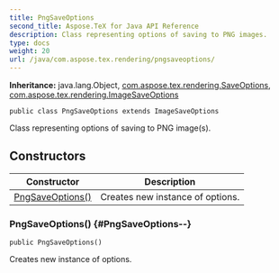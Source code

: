 ```yaml
---
title: PngSaveOptions
second_title: Aspose.TeX for Java API Reference
description: Class representing options of saving to PNG images.
type: docs
weight: 20
url: /java/com.aspose.tex.rendering/pngsaveoptions/
---
```

**Inheritance:**
java.lang.Object, [com.aspose.tex.rendering.SaveOptions](../../com.aspose.tex.rendering/saveoptions), [com.aspose.tex.rendering.ImageSaveOptions](../../com.aspose.tex.rendering/imagesaveoptions)
```
public class PngSaveOptions extends ImageSaveOptions
```

Class representing options of saving to PNG image(s).
## Constructors

| Constructor | Description |
| --- | --- |
| [PngSaveOptions()](#PngSaveOptions--) | Creates new instance of options. |
### PngSaveOptions() {#PngSaveOptions--}
```
public PngSaveOptions()
```


Creates new instance of options.

